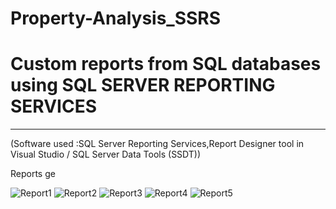 # Property-Analysis_SSRS
# Custom reports from  SQL databases using SQL SERVER REPORTING SERVICES
------------------------------------------------------------------------


(Software used :SQL Server Reporting Services,Report Designer tool in Visual Studio / SQL Server Data Tools (SSDT))

Reports ge

![Report1](https://user-images.githubusercontent.com/58709774/135181950-2ee80156-c07f-4b90-a540-be690e565704.png)
![Report2](https://user-images.githubusercontent.com/58709774/135181976-de43fb38-bfea-4625-b072-e71e69b4fc54.png)
![Report3](https://user-images.githubusercontent.com/58709774/135181997-3a210e0d-ace6-46a7-9aa9-8552b166e2fa.png)
![Report4](https://user-images.githubusercontent.com/58709774/135182018-7a0993c0-55d2-43a6-8851-fd4622aa3dcf.png)
![Report5](https://user-images.githubusercontent.com/58709774/135181905-2ef031f0-c248-410d-96ba-4b9d4a608811.png)

